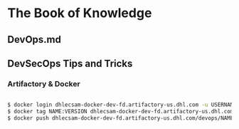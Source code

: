 # The Book of Knowledge

## DevOps.md

## DevSecOps Tips and Tricks

### Artifactory & Docker

``` bash

$ docker login dhlecsam-docker-dev-fd.artifactory-us.dhl.com -u USERNAME
$ docker tag NAME:VERSION dhlecsam-docker-dev-fd.artifactory-us.dhl.com/devops/NAME:VERSION
$ docker push dhlecsam-docker-dev-fd.artifactory-us.dhl.com/devops/NAME:VERSION

```

[//]: # ( vim: set ai et nu sts=2 sw=2 ts=2 tw=78 filetype=markdown :)
